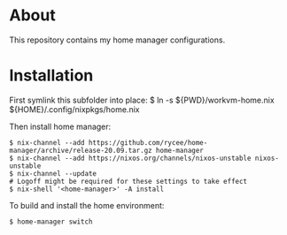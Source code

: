 # About

This repository contains my home manager configurations.

# Installation


First symlink this subfolder into place:
    $ ln -s ${PWD}/workvm-home.nix ${HOME}/.config/nixpkgs/home.nix

Then install home manager:

    $ nix-channel --add https://github.com/rycee/home-manager/archive/release-20.09.tar.gz home-manager
    $ nix-channel --add https://nixos.org/channels/nixos-unstable nixos-unstable
    $ nix-channel --update
    # Logoff might be required for these settings to take effect
    $ nix-shell '<home-manager>' -A install

To build and install the home environment:

    $ home-manager switch
